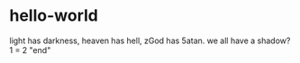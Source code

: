 # hello-world
light has darkness,  heaven has hell, zGod has 5atan. we all have a shadow? 1 = 2 "end" 
